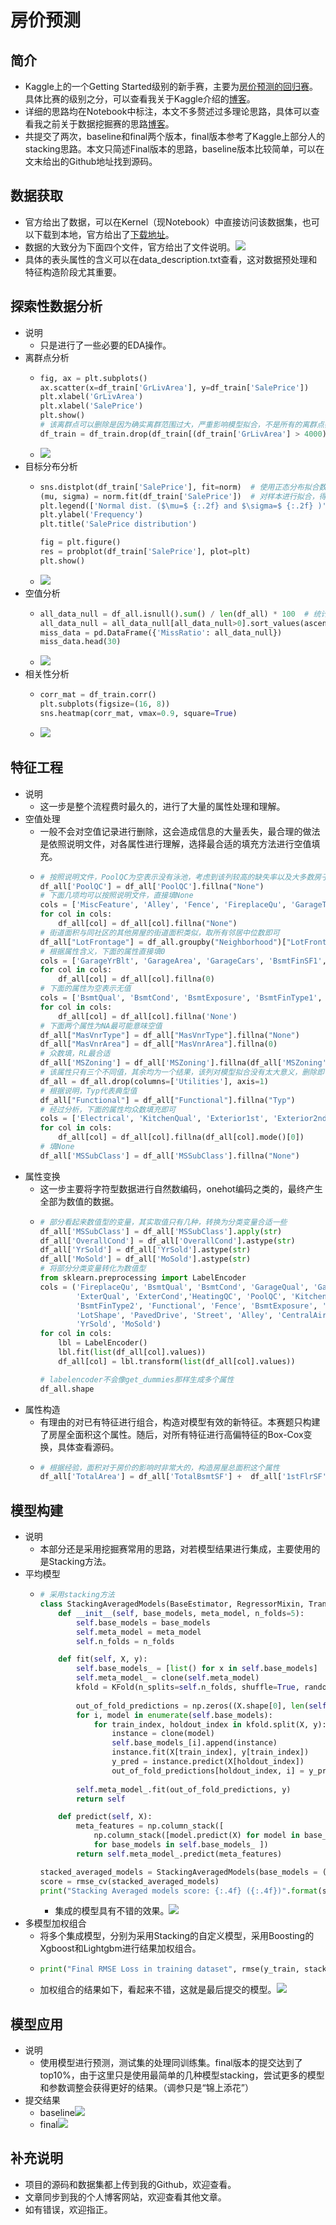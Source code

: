 # 房价预测


## 简介
- Kaggle上的一个Getting Started级别的新手赛，主要为[房价预测的回归赛](https://www.kaggle.com/c/house-prices-advanced-regression-techniques)。具体比赛的级别之分，可以查看我关于Kaggle介绍的[博客](https://blog.csdn.net/zhouchen1998/article/details/101356627)。
- 详细的思路均在Notebook中标注，本文不多赘述过多理论思路，具体可以查看我之前关于数据挖掘赛的思路[博客](https://blog.csdn.net/zhouchen1998/article/details/101435593)。
- 共提交了两次，baseline和final两个版本，final版本参考了Kaggle上部分人的stacking思路。本文只简述Final版本的思路，baseline版本比较简单，可以在文末给出的Github地址找到源码。


## 数据获取
- 官方给出了数据，可以在Kernel（现Notebook）中直接访问该数据集，也可以下载到本地，官方给出了[下载地址](https://www.kaggle.com/c/house-prices-advanced-regression-techniques/data)。
- 数据的大致分为下面四个文件，官方给出了文件说明。![](./asset/ds.png)
- 具体的表头属性的含义可以在data_description.txt查看，这对数据预处理和特征构造阶段尤其重要。


## 探索性数据分析
- 说明
  - 只是进行了一些必要的EDA操作。
- 离群点分析
  - ```python
    fig, ax = plt.subplots()
    ax.scatter(x=df_train['GrLivArea'], y=df_train['SalePrice'])
    plt.xlabel('GrLivArea')
    plt.xlabel('SalePrice')
    plt.show()
    # 该离群点可以删除是因为确实离群范围过大，严重影响模型拟合，不是所有的离群点都应该删除的 
    df_train = df_train.drop(df_train[(df_train['GrLivArea'] > 4000)&(df_train['SalePrice']<300000)].index)
    ```
  - ![](./asset/outlier.png)
- 目标分布分析
  - ```python
    sns.distplot(df_train['SalePrice'], fit=norm)  # 使用正态分布拟合数据
    (mu, sigma) = norm.fit(df_train['SalePrice'])  # 对样本进行拟合，得到最合适的采样数据的概率密度函数的系数
    plt.legend(['Normal dist. ($\mu=$ {:.2f} and $\sigma=$ {:.2f} )'.format(mu, sigma)], loc='best')
    plt.ylabel('Frequency')
    plt.title('SalePrice distribution')

    fig = plt.figure()
    res = probplot(df_train['SalePrice'], plot=plt)
    plt.show()
    ```
  - ![](./asset/target.png)
- 空值分析
  - ```python
    all_data_null = df_all.isnull().sum() / len(df_all) * 100  # 统计各列的空值数目
    all_data_null = all_data_null[all_data_null>0].sort_values(ascending=False)
    miss_data = pd.DataFrame({'MissRatio': all_data_null})
    miss_data.head(30)
    ```
  - ![](./asset/missing.png)
- 相关性分析
  - ```python
    corr_mat = df_train.corr()
    plt.subplots(figsize=(16, 8))
    sns.heatmap(corr_mat, vmax=0.9, square=True)
    ```
  - ![](./asset/corr.png)


## 特征工程
- 说明
  - 这一步是整个流程费时最久的，进行了大量的属性处理和理解。
- 空值处理
  - 一般不会对空值记录进行删除，这会造成信息的大量丢失，最合理的做法是依照说明文件，对各属性进行理解，选择最合适的填充方法进行空值填充。
  - ```python
    # 按照说明文件，PoolQC为空表示没有泳池，考虑到该列较高的缺失率以及大多数房子都是没有泳池的，直接None填充
    df_all['PoolQC'] = df_all['PoolQC'].fillna("None")
    # 下面几项均可以按照说明文件，直接填None
    cols = ['MiscFeature', 'Alley', 'Fence', 'FireplaceQu', 'GarageType', 'GarageFinish', 'GarageQual', 'GarageCond']
    for col in cols:
        df_all[col] = df_all[col].fillna("None")
    # 街道面积与同社区的其他房屋的街道面积类似，取所有邻居中位数即可
    df_all["LotFrontage"] = df_all.groupby("Neighborhood")["LotFrontage"].transform(lambda x: x.fillna(x.median()))
    # 根据属性含义，下面的属性直接填0
    cols = ['GarageYrBlt', 'GarageArea', 'GarageCars', 'BsmtFinSF1', 'BsmtFinSF2', 'BsmtUnfSF','TotalBsmtSF', 'BsmtFullBath', 'BsmtHalfBath']
    for col in cols:
        df_all[col] = df_all[col].fillna(0)
    # 下面的属性为空表示无值
    cols = ['BsmtQual', 'BsmtCond', 'BsmtExposure', 'BsmtFinType1', 'BsmtFinType2']
    for col in cols:
        df_all[col] = df_all[col].fillna('None')
    # 下面两个属性为NA最可能意味空值
    df_all["MasVnrType"] = df_all["MasVnrType"].fillna("None")
    df_all["MasVnrArea"] = df_all["MasVnrArea"].fillna(0)
    # 众数填，RL最合适
    df_all['MSZoning'] = df_all['MSZoning'].fillna(df_all['MSZoning'].mode()[0])
    # 该属性只有三个不同值，其余均为一个结果，该列对模型拟合没有太大意义，删除即可
    df_all = df_all.drop(columns=['Utilities'], axis=1)
    # 根据说明，Typ代表典型值
    df_all["Functional"] = df_all["Functional"].fillna("Typ")
    # 经过分析，下面的属性均众数填充即可
    cols = ['Electrical', 'KitchenQual', 'Exterior1st', 'Exterior2nd', 'SaleType']
    for col in cols:
        df_all[col] = df_all[col].fillna(df_all[col].mode()[0])
    # 填None
    df_all['MSSubClass'] = df_all['MSSubClass'].fillna("None")
    ```
- 属性变换
  - 这一步主要将字符型数据进行自然数编码，onehot编码之类的，最终产生全部为数值的数据。
  - ```python
    # 部分看起来数值型的变量，其实取值只有几种，转换为分类变量合适一些
    df_all['MSSubClass'] = df_all['MSSubClass'].apply(str)
    df_all['OverallCond'] = df_all['OverallCond'].astype(str)
    df_all['YrSold'] = df_all['YrSold'].astype(str)
    df_all['MoSold'] = df_all['MoSold'].astype(str)
    # 将部分分类变量转化为数值型
    from sklearn.preprocessing import LabelEncoder
    cols = ('FireplaceQu', 'BsmtQual', 'BsmtCond', 'GarageQual', 'GarageCond', 
            'ExterQual', 'ExterCond','HeatingQC', 'PoolQC', 'KitchenQual', 'BsmtFinType1', 
            'BsmtFinType2', 'Functional', 'Fence', 'BsmtExposure', 'GarageFinish', 'LandSlope',
            'LotShape', 'PavedDrive', 'Street', 'Alley', 'CentralAir', 'MSSubClass', 'OverallCond', 
            'YrSold', 'MoSold')
    for col in cols:
        lbl = LabelEncoder() 
        lbl.fit(list(df_all[col].values)) 
        df_all[col] = lbl.transform(list(df_all[col].values))

    # labelencoder不会像get_dummies那样生成多个属性
    df_all.shape
    ```
- 属性构造
  - 有理由的对已有特征进行组合，构造对模型有效的新特征。本赛题只构建了房屋全面积这个属性。随后，对所有特征进行高偏特征的Box-Cox变换，具体查看源码。
  - ```python
    # 根据经验，面积对于房价的影响时非常大的，构造房屋总面积这个属性
    df_all['TotalArea'] = df_all['TotalBsmtSF'] +  df_all['1stFlrSF'] + df_all['2ndFlrSF']
    ```


## 模型构建
- 说明
  - 本部分还是采用挖掘赛常用的思路，对若模型结果进行集成，主要使用的是Stacking方法。
- 平均模型
  - ```python
    # 采用stacking方法
    class StackingAveragedModels(BaseEstimator, RegressorMixin, TransformerMixin):
        def __init__(self, base_models, meta_model, n_folds=5):
            self.base_models = base_models
            self.meta_model = meta_model
            self.n_folds = n_folds
    
        def fit(self, X, y):
            self.base_models_ = [list() for x in self.base_models]
            self.meta_model_ = clone(self.meta_model)
            kfold = KFold(n_splits=self.n_folds, shuffle=True, random_state=156)
            
            out_of_fold_predictions = np.zeros((X.shape[0], len(self.base_models)))
            for i, model in enumerate(self.base_models):
                for train_index, holdout_index in kfold.split(X, y):
                    instance = clone(model)
                    self.base_models_[i].append(instance)
                    instance.fit(X[train_index], y[train_index])
                    y_pred = instance.predict(X[holdout_index])
                    out_of_fold_predictions[holdout_index, i] = y_pred
                    
            self.meta_model_.fit(out_of_fold_predictions, y)
            return self
    
        def predict(self, X):
            meta_features = np.column_stack([
                np.column_stack([model.predict(X) for model in base_models]).mean(axis=1)
                for base_models in self.base_models_ ])
            return self.meta_model_.predict(meta_features)

    stacked_averaged_models = StackingAveragedModels(base_models = (ENet, GBoost, KRR, ABR), meta_model = lasso)
    score = rmse_cv(stacked_averaged_models)
    print("Stacking Averaged models score: {:.4f} ({:.4f})".format(score.mean(), score.std()))
    ```
    - 集成的模型具有不错的效果。![](./asset/avg.png)
- 多模型加权组合
  - 将多个集成模型，分别为采用Stacking的自定义模型，采用Boosting的Xgboost和Lightgbm进行结果加权组合。
  - ```python
    print("Final RMSE Loss in training dataset", rmse(y_train, stacked_train_pred*0.70+xgb_train_pred*0.15+lgb_train_pred*0.15))
    ```
  - 加权组合的结果如下，看起来不错，这就是最后提交的模型。![](./asset/stack.png)


## 模型应用
- 说明
  - 使用模型进行预测，测试集的处理同训练集。final版本的提交达到了top10%，由于这里只是使用最简单的几种模型stacking，尝试更多的模型和参数调整会获得更好的结果。（调参只是“锦上添花”）
- 提交结果
  - baseline![](./asset/baseline.png)
  - final![](./asset/final.png)


## 补充说明
- 项目的源码和数据集都上传到我的Github，欢迎查看。
- 文章同步到我的个人博客网站，欢迎查看其他文章。
- 如有错误，欢迎指正。